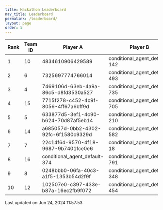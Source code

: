 ```yaml
---
title: Hackathon Leaderboard
nav_title: Leaderboard
permalink: /leaderboard/
layout: page
order: 5
---
```


|Rank            |Team ID         |Player A        |Player B        |Player C        |Total Score     |
|----------------|----------------|----------------|----------------|----------------|----------------|
|1               |10              |4834610906429589|conditional_agent_default-142|conditional_agent_default-525|1914.55         |
|2               |6               |7325697774766014|conditional_agent_default-493|conditional_agent_default-763|1850.67         |
|3               |4               |7469106d-63eb-4a9a-86c5-d8fd3530a527|conditional_agent_default-735|conditional_agent_default-801|1475.12         |
|4               |15              |7715f278-c452-4c9f-8056-4ff67a6bff9d|conditional_agent_default-705|conditional_agent_default-902|670.53          |
|5               |5               |633877d5-3ef1-4c90-b624-70d87af5eb14|conditional_agent_default-210|conditional_agent_default-553|598.33          |
|6               |14              |a685057d-0bb2-4302-92fc-6f1580c9329d|conditional_agent_default-582|conditional_agent_default-974|551.24          |
|7               |7               |22c14f6d-9570-4f18-9687-9b7401fce0e6|conditional_agent_default-18|conditional_agent_default-915|537.69          |
|8               |16              |conditional_agent_default-374|conditional_agent_default-791|eabae978-2dd5-4c2f-bba9-47bed39b0cd4|518.28          |
|9               |8               |0248bbb0-06fa-40c3-a1f5-1353b54d2f9f|conditional_agent_default-348|conditional_agent_default-705|460.99          |
|10              |12              |102507e0-c397-433e-b87a-16ec2fb9f072|conditional_agent_default-454|conditional_agent_default-888|456.24          |

Last updated on Jun 24, 2024 11:57:53